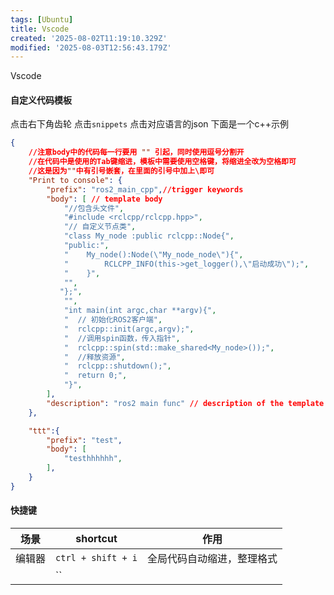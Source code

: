 ```yaml
---
tags: [Ubuntu]
title: Vscode
created: '2025-08-02T11:19:10.329Z'
modified: '2025-08-03T12:56:43.179Z'
---
```


Vscode

#### 自定义代码模板
点击右下角齿轮
点击`snippets`
点击对应语言的json
下面是一个c++示例
```json
{
	//注意body中的代码每一行要用 "" 引起，同时使用逗号分割开
	//在代码中是使用的Tab键缩进，模板中需要使用空格键，将缩进全改为空格即可
	//这是因为""中有引号嵌套，在里面的引号中加上\即可
	"Print to console": {
		"prefix": "ros2_main_cpp",//trigger keywords
		"body": [ // template body
			"//包含头文件",
			"#include <rclcpp/rclcpp.hpp>",
			"// 自定义节点类",
			"class My_node :public rclcpp::Node{",
			"public:",
			"    My_node():Node(\"My_node_node\"){",
			"        RCLCPP_INFO(this->get_logger(),\"启动成功\");",
			"    }",
			"",
           "};",
			"",
			"int main(int argc,char **argv){",
			"  // 初始化ROS2客户端",
			"  rclcpp::init(argc,argv);",
			"  //调用spin函数，传入指针",
			"  rclcpp::spin(std::make_shared<My_node>());",
			"  //释放资源",
			"  rclcpp::shutdown();",
			"  return 0;",
			"}",
		],
		"description": "ros2 main func" // description of the template
	},

	"ttt":{
		"prefix": "test",
		"body": [
			"testhhhhhh",
		],
	}
}

```

#### 快捷键
|场景|shortcut|作用|
|---|---|---|
|编辑器|`ctrl + shift + i`|全局代码自动缩进，整理格式|
||``||
